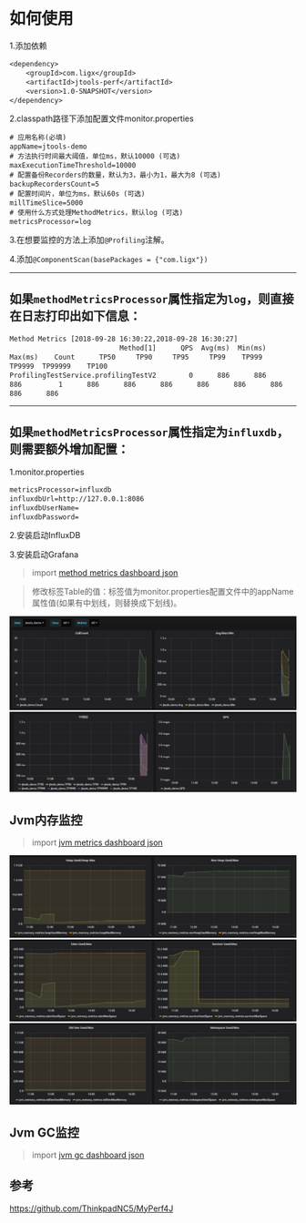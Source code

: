 # 如何使用
1.添加依赖
```
<dependency>
    <groupId>com.ligx</groupId>
    <artifactId>jtools-perf</artifactId>
    <version>1.0-SNAPSHOT</version>
</dependency>
```

2.classpath路径下添加配置文件monitor.properties
```
# 应用名称(必填)
appName=jtools-demo
# 方法执行时间最大阈值，单位ms，默认10000 (可选)
maxExecutionTimeThreshold=10000
# 配置备份Recorders的数量，默认为3，最小为1，最大为8 (可选)
backupRecordersCount=5
# 配置时间片，单位为ms，默认60s (可选)
millTimeSlice=5000
# 使用什么方式处理MethodMetrics，默认log (可选)
metricsProcessor=log
```

3.在想要监控的方法上添加`@Profiling`注解。

4.添加`@ComponentScan(basePackages = {"com.ligx"})`

---

## 如果`methodMetricsProcessor`属性指定为`log`，则直接在日志打印出如下信息：
```$xslt
Method Metrics [2018-09-28 16:30:22,2018-09-28 16:30:27]
                           Method[1]      QPS  Avg(ms)  Min(ms)  Max(ms)    Count      TP50     TP90     TP95     TP99    TP999   TP9999  TP99999    TP100
ProfilingTestService.profilingTestV2        0      886      886      886         1      886      886      886      886      886      886      886      886
```

---

## 如果`methodMetricsProcessor`属性指定为`influxdb`，则需要额外增加配置：
1.monitor.properties
```$xslt
metricsProcessor=influxdb
influxdbUrl=http://127.0.0.1:8086
influxdbUserName=
influxdbPassword=
```

2.安装启动InfluxDB

3.安装启动Grafana   
>import [method metrics dashboard json](https://github.com/ChaseSuccesser/jtools/blob/609e3cdeafa8a5b100eefe1f7772dfd798a4a1d5/jtools-perf/src/main/resources/Avg_Max_Min_TP_QPS.json)

>修改标签Table的值：标签值为monitor.properties配置文件中的appName属性值(如果有中划线，则替换成下划线)。

![](https://github.com/ChaseSuccesser/jtools/blob/777bce36c0c430d5a9273b527e01b67e4a165fb6/jtools-perf/src/main/resources/pic1.png)
![](https://github.com/ChaseSuccesser/jtools/blob/777bce36c0c430d5a9273b527e01b67e4a165fb6/jtools-perf/src/main/resources/pic2.png)

## Jvm内存监控

>import [jvm metrics dashboard json](https://github.com/ChaseSuccesser/jtools/blob/c5cf8049ca69da7f2a7bee7341c1b51bac2930ae/jtools-perf/src/main/resources/jvm_memory_metrics.json)

![](https://github.com/ChaseSuccesser/jtools/blob/cdfe41389abfca46a2f55da3b8be77d05f9ef817/jtools-perf/src/main/resources/pic3.png)
![](https://github.com/ChaseSuccesser/jtools/blob/cdfe41389abfca46a2f55da3b8be77d05f9ef817/jtools-perf/src/main/resources/pic4.png)
![](https://github.com/ChaseSuccesser/jtools/blob/cdfe41389abfca46a2f55da3b8be77d05f9ef817/jtools-perf/src/main/resources/pic5.png)

## Jvm GC监控

>import [jvm gc dashboard json](https://github.com/ChaseSuccesser/jtools/blob/c5cf8049ca69da7f2a7bee7341c1b51bac2930ae/jtools-perf/src/main/resources/jvm_gc_metrics.json)

## 参考
https://github.com/ThinkpadNC5/MyPerf4J